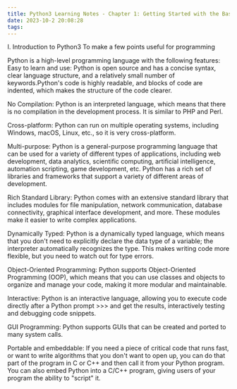 ```yaml
---
title: Python3 Learning Notes - Chapter 1: Getting Started with the Basics
date: 2023-10-2 20:08:28
tags:
---
```

I. Introduction to Python3
To make a few points useful for programming

Python is a high-level programming language with the following features:
Easy to learn and use: Python is open source and has a concise syntax, clear language structure, and a relatively small number of keywords.Python's code is highly readable, and blocks of code are indented, which makes the structure of the code clearer.

No Compilation: Python is an interpreted language, which means that there is no compilation in the development process. It is similar to PHP and Perl.

Cross-platform: Python can run on multiple operating systems, including Windows, macOS, Linux, etc., so it is very cross-platform.

Multi-purpose: Python is a general-purpose programming language that can be used for a variety of different types of applications, including web development, data analytics, scientific computing, artificial intelligence, automation scripting, game development, etc. Python has a rich set of libraries and frameworks that support a variety of different areas of development.

Rich Standard Library: Python comes with an extensive standard library that includes modules for file manipulation, network communication, database connectivity, graphical interface development, and more. These modules make it easier to write complex applications.

Dynamically Typed: Python is a dynamically typed language, which means that you don't need to explicitly declare the data type of a variable; the interpreter automatically recognizes the type. This makes writing code more flexible, but you need to watch out for type errors.

Object-Oriented Programming: Python supports Object-Oriented Programming (OOP), which means that you can use classes and objects to organize and manage your code, making it more modular and maintainable.

Interactive: Python is an interactive language, allowing you to execute code directly after a Python prompt >>> and get the results, interactively testing and debugging code snippets.

GUI Programming: Python supports GUIs that can be created and ported to many system calls.

Portable and embeddable: If you need a piece of critical code that runs fast, or want to write algorithms that you don't want to open up, you can do that part of the program in C or C++ and then call it from your Python program. You can also embed Python into a C/C++ program, giving users of your program the ability to "script" it.

<!--more-->
